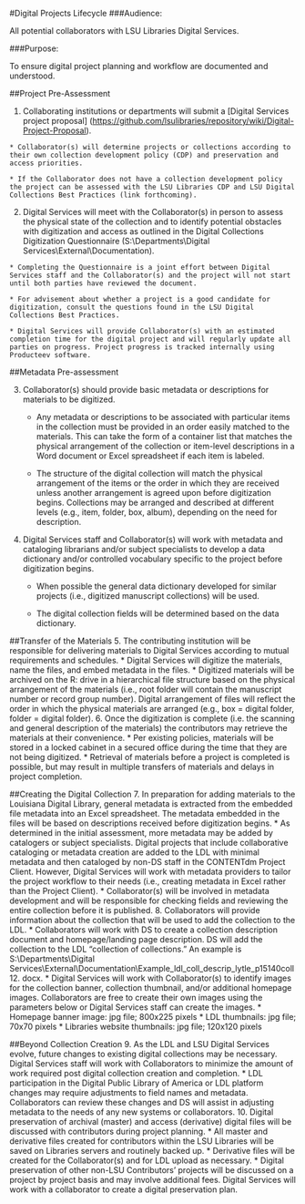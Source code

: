 #Digital Projects Lifecycle
###Audience:

All potential collaborators with LSU Libraries Digital Services.

###Purpose: 

To ensure digital project planning and workflow are documented and understood.


##Project Pre-Assessment


  1. Collaborating institutions or departments will submit a [Digital Services project proposal] (https://github.com/lsulibraries/repository/wiki/Digital-Project-Proposal).

    * Collaborator(s) will determine projects or collections according to their own collection development policy (CDP) and preservation and access priorities.

    * If the Collaborator does not have a collection development policy the project can be assessed with the LSU Libraries CDP and LSU Digital Collections Best Practices (link forthcoming).

  2. Digital Services will meet with the Collaborator(s) in person to assess the physical state of the collection and to identify potential obstacles with digitization and access as outlined in the Digital Collections Digitization Questionnaire (S:\Departments\Digital Services\External\Documentation).

    * Completing the Questionnaire is a joint effort between Digital Services staff and the Collaborator(s) and the project will not start until both parties have reviewed the document.

    * For advisement about whether a project is a good candidate for digitization, consult the questions found in the LSU Digital Collections Best Practices.

    * Digital Services will provide Collaborator(s) with an estimated completion time for the digital project and will regularly update all parties on progress. Project progress is tracked internally using Producteev software.
       
##Metadata Pre-assessment

 3. Collaborator(s) should provide basic metadata or descriptions for materials to be digitized.

    * Any metadata or descriptions to be associated with particular items in the collection must be provided in an order easily matched to the materials. This can take the form of a container list that matches the physical arrangement of the collection or item-level descriptions in a Word document or Excel spreadsheet if each item is labeled.

    * The structure of the digital collection will match the physical arrangement of the items or the order in which they are received unless another arrangement is agreed upon before digitization begins. Collections may be arranged and described at different levels (e.g., item, folder, box, album), depending on the need for description.


 4. Digital Services staff and Collaborator(s) will work with metadata and cataloging librarians and/or subject specialists to develop a data dictionary and/or controlled vocabulary specific to the project before digitization begins.

    * When possible the general data dictionary developed for similar projects (i.e., digitized manuscript collections) will be used.

    * The digital collection fields will be determined based on the data dictionary.

##Transfer of the Materials
 5. The contributing institution will be responsible for delivering materials to Digital Services according to mutual requirements and schedules.
    * Digital Services will digitize the materials, name the files, and embed metadata in the files.
    * Digitized materials will be archived on the R: drive in a hierarchical file structure based on the physical arrangement of the materials (i.e., root folder will contain the manuscript number or record group number). Digital arrangement of files will reflect the order in which the physical materials are arranged (e.g., box = digital folder, folder = digital folder).
 6. Once the digitization is complete (i.e. the scanning and general description of the materials) the contributors may retrieve the materials at their convenience.
    * Per existing policies, materials will be stored in a locked cabinet in a secured office during the time that they are not being digitized.
    * Retrieval of materials before a project is completed is possible, but may result in multiple transfers of materials and delays in project completion.

##Creating the Digital Collection
 7. In preparation for adding materials to the Louisiana Digital Library, general metadata is extracted from the embedded file metadata into an Excel spreadsheet. The metadata embedded in the files will be based on descriptions received before digitization begins.
    * As determined in the initial assessment, more metadata may be added by catalogers or subject specialists. Digital projects that include collaborative cataloging or metadata creation are added to the LDL with minimal metadata and then cataloged by non-DS staff in the CONTENTdm Project Client. However, Digital Services will work with metadata providers to tailor the project workflow to their needs (i.e., creating metadata in Excel rather than the Project Client).
    * Collaborator(s) will be involved in metadata development and will be responsible for checking fields and reviewing the entire collection before it is published.
 8. Collaborators will provide information about the collection that will be used to add the collection to the LDL.
    * Collaborators will work with DS to create a collection description document and homepage/landing page description. DS will add the collection to the LDL “collection of collections.” An example is S:\Departments\Digital Services\External\Documentation\Example_ldl_coll_descrip_lytle_p15140coll12. docx.
    * Digital Services will work with Collaborator(s) to identify images for the collection banner, collection thumbnail, and/or additional homepage images. Collaborators are free to create their own images using the parameters below or Digital Services staff can create the images.
     * Homepage banner image: jpg file; 800x225 pixels
     * LDL thumbnails: jpg file; 70x70 pixels
     * Libraries website thumbnails: jpg file; 120x120 pixels

##Beyond Collection Creation
 9. As the LDL and LSU Digital Services evolve, future changes to existing digital collections may be necessary. Digital Services staff will work with Collaborators to minimize the amount of work required post digital collection creation and completion.
    * LDL participation in the Digital Public Library of America or LDL platform changes may require adjustments to field names and metadata. Collaborators can review these changes and DS will assist in adjusting metadata to the needs of any new systems or collaborators.
 10. Digital preservation of archival (master) and access (derivative) digital files will be discussed with contributors during project planning.
    * All master and derivative files created for contributors within the LSU Libraries will be saved on Libraries servers and routinely backed up.
    * Derivative files will be created for the Collaborator(s) and for LDL upload as necessary.
    * Digital preservation of other non-LSU Contributors’ projects will be discussed on a project by project basis and may involve additional fees. Digital Services will work with a collaborator to create a digital preservation plan.